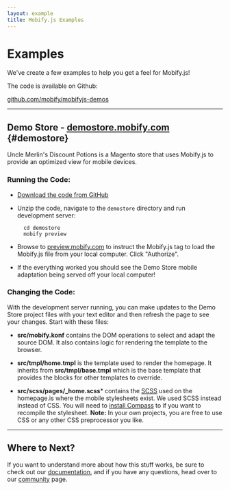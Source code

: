 ```yaml
---
layout: example
title: Mobify.js Examples
---
```


# Examples

We've create a few examples to help you get a feel for Mobify.js!

The code is available on Github:

[github.com/mobify/mobifyjs-demos](https://github.com/mobify/mobifyjs-demos)

----

## Demo Store - [demostore.mobify.com](http://demostore.mobify.com) {#demostore}

Uncle Merlin's Discount Potions is a Magento store that uses Mobify.js to 
provide an optimized view for mobile devices.

### Running the Code:

* [Download the code from GitHub](https://github.com/mobify/mobifyjs-demos/zipball/master)

* Unzip the code, navigate to the `demostore` directory and run development server:

        cd demostore
        mobify preview

* Browse to [preview.mobify.com](https://preview.mobify.com/?url=http%3A%2F%2Fdemostore.mobify.com)
  to instruct the Mobify.js tag to load the Mobify.js
  file from your local computer. Click "Authorize".

* If the everything worked you should see the Demo Store mobile adaptation being
  served off your local computer!

### Changing the Code:

With the development server running, you can make updates to the Demo Store 
project files with your text editor and then refresh the page to see your 
changes. Start with these files:

* **src/mobify.konf** contains the DOM operations to select and adapt the source
    DOM. It also contains logic for rendering the template to the browser.

* **src/tmpl/home.tmpl** is the template used to render the homepage. It inherits
    from **src/tmpl/base.tmpl** which is the base template that provides the
    blocks for other templates to override.

* **src/scss/pages/_home.scss*** contains the [SCSS](http://sass-lang.com/) used 
    on the homepage.is where the mobile stylesheets exist. We used SCSS instead
    instead of CSS. You will need to [install Compass](http://compass-style.org/)
    to if you want to recompile the stylesheet. **Note:** In your own projects, 
    you are free to use CSS or any other CSS preprocessor you like.

----

## Where to Next?

If you want to understand more about how this stuff works, be sure to check out our 
[documentation](../docs/), and if you have any questions, head over
to our [community](../community/) page.

